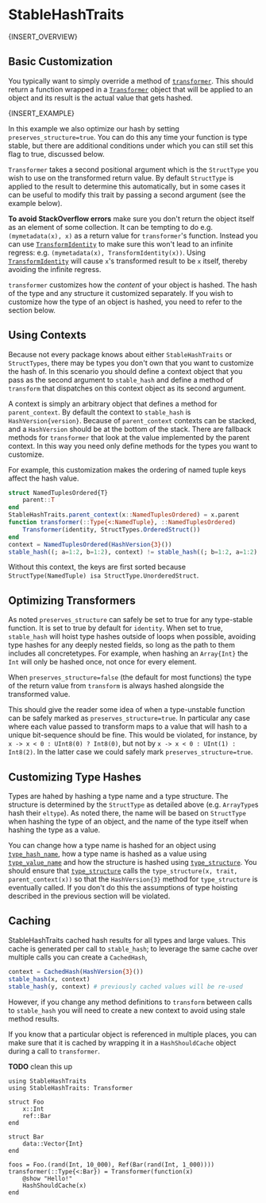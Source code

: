 # StableHashTraits

{INSERT_OVERVIEW}

## Basic Customization

You typically want to simply override a method of [`transformer`](@ref). This should
return a function wrapped in a [`Transformer`](@ref) object that will be applied
to an object and its result is the actual value that gets hashed.

{INSERT_EXAMPLE}

In this example we also optimize our hash by setting `preserves_structure=true`. You can do this any time your function is type stable, but there are additional conditions under which
you can still set this flag to true, discussed below.

`Transformer` takes a second positional argument which is the `StructType` you wish to use
on the transformed return value. By default `StructType` is applied to the result to
determine this automatically, but in some cases it can be useful to modify this trait by
passing a second argument (see the example below).

**To avoid StackOverflow errors** make sure you don't return the object itself as an element
of some collection. It can be tempting to do e.g. `(mymetadata(x), x)` as a return value for
`transformer`'s function. Instead you can use [`TransformIdentity`](@ref) to make sure this
won't lead to an infinite regress: e.g. `(mymetadata(x), TransformIdentity(x))`. Using [`TransformIdentity`](@ref) will cause `x`'s transformed result to be `x` itself, thereby avoiding the infinite regress.

`transformer` customizes how the *content* of your object is hashed. The hash of the type
and any structure it customized separately. If you wish to customize how the type of an
object is hashed, you need to refer to the section below.

## Using Contexts
Because not every package knows about either `StableHashTraits` or `StructTypes`, there may
be types you don't own that you want to customize the hash of. In this scenario you should
define a context object that you pass as the second argument to `stable_hash` and define a
method of `transform` that dispatches on this context object as its second argument.

A context is simply an arbitrary object that defines a method for `parent_context`. By
default the context to `stable_hash` is `HashVersion{version}`. Because of `parent_context`
contexts can be stacked, and a `HashVersion` should be at the bottom of the stack. There are
fallback methods for `transformer` that look at the value implemented by the parent context.
In this way you need only define methods for the types you want to customize.

For example, this customization makes the ordering of named tuple keys affect the hash
value.

```julia
struct NamedTuplesOrdered{T}
    parent::T
end
StableHashTraits.parent_context(x::NamedTuplesOrdered) = x.parent
function transformer(::Type{<:NamedTuple}, ::NamedTuplesOrdered)
    Transformer(identity, StructTypes.OrderedStruct())
end
context = NamedTuplesOrdered(HashVersion{3}())
stable_hash((; a=1:2, b=1:2), context) != stable_hash((; b=1:2, a=1:2), context) # true
```

Without this context, the keys are first sorted because `StructType(NamedTuple) isa
StructType.UnorderedStruct`.

## Optimizing Transformers

As noted `preserves_structure` can safely be set to true for any type-stable function. It is set to true by default for `identity`. When set to true, `stable_hash` will hoist type hashes outside of loops when possible, avoiding type hashes for any deeply nested fields, so long as the path to them includes all concretetypes. For example, when hashing an `Array{Int}` the `Int` will only be hashed once, not once for every element.

When `preserves_structure=false` (the default for most functions) the type of the return value from `transform` is always hashed alongside the transformed value.

This should give the reader some idea of when a type-unstable function can be safely marked as `preserves_structure=true`. In particular any case where each value passed to transform maps to a value that will hash to a unique bit-sequence should be fine. This would be violated, for instance, by `x -> x < 0 : UInt8(0) ? Int8(0)`, but not by `x -> x < 0 : UInt(1) : Int8(2)`. In the latter case we could safely mark `preserves_structure=true`.

## Customizing Type Hashes

Types are hahed by hashing a type name and a type structure. The structure is determined by the `StructType` as detailed above (e.g. `ArrayType`s hash their `eltype`). As noted there, the name will be based on `StructType` when hashing the type of an object, and the name of the type itself when hashing the type as a value.

You can change how a type name is hashed for an object using [`type_hash_name`](@ref), how a
type name is hashed as a value using [`type_value_name`](@ref) and how the structure is
hashed using [`type_structure`](@ref). You should ensure that [`type_structure`](@ref) calls the `type_structure(x, trait, parent_context(x))` so that the `HashVersion{3}` method for `type_structure` is eventually called. If you don't do this the assumptions of type
hoisting described in the previous section will be violated.

## Caching

StableHashTraits cached hash results for all types and large values. This cache is generated
per call to `stable_hash`; to leverage the same cache over multiple calls you can create a
`CachedHash`,

```julia
context = CachedHash(HashVersion{3}())
stable_hash(x, context)
stable_hash(y, context) # previously cached values will be re-used
```

However, if you change any method definitions to `transform` between calls to `stable_hash` you will need to create a new context to avoid using stale method results.

If you know that a particular object is referenced in multiple places, you can make sure
that it is cached by wrapping it in a `HashShouldCache` object during a call to
`transformer`.

**TODO** clean this up

```@doctest
using StableHashTraits
using StableHashTraits: Transformer

struct Foo
    x::Int
    ref::Bar
end

struct Bar
    data::Vector{Int}
end

foos = Foo.(rand(Int, 10_000), Ref(Bar(rand(Int, 1_000))))
transformer(::Type{<:Bar}) = Transformer(function(x)
    @show "Hello!"
    HashShouldCache(x)
end

```
